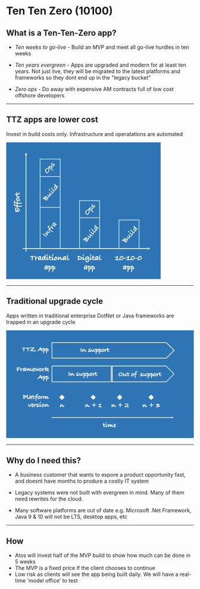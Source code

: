 # Ten Ten Zero (10100)

## What is a Ten-Ten-Zero app?

- _Ten weeks to go-live_ - Build an MVP and meet all go-live hurdles in ten weeks

- _Ten years evergreen_ - Apps are upgraded and modern for at least ten years. Not just live, they will be migrated to the latest platforms and frameworks so they dont end up in the "legacy bucket"

- _Zero ops_ - Do away with expensive AM contracts full of low cost offshore developers

---

## TTZ apps are lower cost

Invest in build costs only. Infrastructure and operatations are automated

![lifecycle cost](img/lifecycle_cost.png)

---

## Traditional upgrade cycle

Apps written in traditional enterprise DotNet or Java frameworks are trapped in an upgrade cycle

![Upgrade cycle](img/upgrade_cycle.png)

---

## Why do I need this?

- A business customer that wants to expore a product opportunity fast, and doesnt have months to produre a costly IT system

- Legacy systems were not built with evergreen in mind. Many of them need rewrites for the cloud.

- Many software platforms are out of date e.g. Microsoft .Net Framework, Java 9 & 10 will not be LTS, desktop apps, etc

---

## How

- Atos will invest half of the MVP build to show how much can be done in 5 weeks
- The MVP is a fixed price if the client chooses to continue
- Low risk as clients will see the app being built daily. We will have a real-time 'model office' to test
